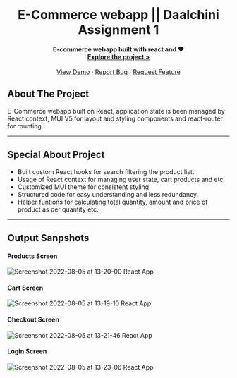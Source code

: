<!-- PROJECT LOGO -->
<br />
<p align="center">

  <strong>
    <h1 align="center" >E-Commerce webapp || Daalchini Assignment 1</h1>
  </strong>
  
  <p align="center">
    <strong>
      E-commerce webapp built with react and ❤️
    </strong>
    <br />
    <a href="https://github.com/yahya-cloud/daalchini_assignment_1"><strong>Explore the project »</strong></a>
    <br />
    <br />
    <a href="https://magnificent-cannoli-d81b24.netlify.app/">View Demo</a>
    ·
    <a href="https://github.com/yahya-cloud/daalchini_assignment_1/issues">Report Bug</a>
    ·
    <a href="https://github.com/yahya-cloud/daalchini_assignment_1/issues">Request Feature</a>
  </p>
</p>

## About The Project

E-Commerce webapp built on React, application state is been managed by React context, MUI V5 for layout and styling components and react-router for rounting.   

---

## Special About Project
- Built custom React hooks for search filtering the product list.
- Usage of React context for managing user state, cart products and etc.
- Customized MUI theme for consistent styling.
- Structured code for easy understanding and less redundancy.
- Helper funtions for calculating total quantity, amount and price of product as per quantity etc.

---

## Output Sanpshots

#### Products Screen

![Screenshot 2022-08-05 at 13-20-00 React App](https://user-images.githubusercontent.com/59670962/183029223-018b2399-614b-40ac-b295-5ee874ff37b5.png)

#### Cart Screen

![Screenshot 2022-08-05 at 13-19-10 React App](https://user-images.githubusercontent.com/59670962/183029058-2fb9382e-480f-4917-b022-cebb5414c6db.png)

#### Checkout Screen

![Screenshot 2022-08-05 at 13-21-46 React App](https://user-images.githubusercontent.com/59670962/183029435-881f44a5-9e48-4ee4-9a32-c18d8190fe1b.png)

#### Login Screen

![Screenshot 2022-08-05 at 13-23-06 React App](https://user-images.githubusercontent.com/59670962/183030051-834de7de-ebc0-4077-804d-724cc073edbf.png)




